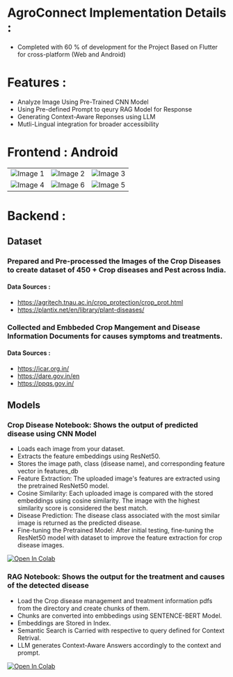 # AgroConnect Implementation Details : 
- Completed with 60 % of development for the Project
Based on Flutter for cross-platform  (Web and Android)

# Features :
- Analyze Image Using Pre-Trained CNN Model
- Using Pre-defined Prompt to qeury RAG Model for Response
- Generating Context-Aware Reponses using LLM
- Mutli-Lingual integration for broader accessibility


# Frontend : Android
<table>
  <tr>
    <td><img src="https://github.com/user-attachments/assets/717b233b-062e-430a-b9d3-981c186acf73" alt="Image 1" /></td>
    <td><img src="https://github.com/user-attachments/assets/e70b6ab2-ce07-41fa-9f34-535ad9071672" alt="Image 2" /></td>
    <td><img src="https://github.com/user-attachments/assets/3da01ddb-2c61-44fb-b771-7fb6a159e66c" alt="Image 3" /></td>
  </tr>
  <tr>
    <td><img src="https://github.com/user-attachments/assets/066f6cf5-efe6-49ae-923d-5372ba0c8032" alt="Image 4" /></td>
    <td><img src="https://github.com/user-attachments/assets/13d9ae42-4f82-4df6-bd6e-74e4ea827c12" alt="Image 6" /></td>
    <td><img src="https://github.com/user-attachments/assets/f03c8635-302d-4183-9e17-069889d3b58e" alt="Image 5" /></td>
  
  </tr>
</table>

# Backend : 

## Dataset 

### Prepared and Pre-processed the Images of the Crop Diseases to create dataset of 450 + Crop diseases and Pest across India.
#### Data Sources :
-  https://agritech.tnau.ac.in/crop_protection/crop_prot.html
-  https://plantix.net/en/library/plant-diseases/
  
### Collected and Embbeded Crop Mangement and Disease Information Documents for causes symptoms and treatments.
#### Data Sources :
-  https://icar.org.in/
-  https://dare.gov.in/en
-  https://ppqs.gov.in/

## Models

### Crop Disease  Notebook: Shows the output of predicted disease using CNN Model
- Loads each image from your dataset.
- Extracts the feature embeddings using ResNet50.
- Stores the image path, class (disease name), and corresponding feature vector in features_db
- Feature Extraction: The uploaded image's features are extracted using the pretrained ResNet50 model.
- Cosine Similarity: Each uploaded image is compared with the stored embeddings using cosine similarity. The image with the highest similarity score is considered the best match.
- Disease Prediction: The disease class associated with the most similar image is returned as the predicted disease.
- Fine-tuning the Pretrained Model: After initial testing, fine-tuning the ResNet50 model with dataset to improve the feature extraction for crop disease images.
  
[![Open In Colab](https://colab.research.google.com/assets/colab-badge.svg)](https://colab.research.google.com/drive/1Ofhbm7w5_ieNhxDtnmfKlPlw8ZnU7sO-?usp=sharing)


### RAG  Notebook: Shows the output for the treatment and causes of the detected disease
- Load the Crop disease management and treatment information pdfs from the directory and create chunks of them.
- Chunks are converted into embbedings using SENTENCE-BERT Model.
- Embeddings are Stored in Index.
- Semantic Search is Carried with respective to query defined for Context Retrival.
- LLM generates Context-Aware Answers accordingly to the context and prompt.

[![Open In Colab](https://colab.research.google.com/assets/colab-badge.svg)](https://colab.research.google.com/drive/1ODZAAp9d_9-2mnsMZkVZMBwfihKWLdPH?usp=sharing)




